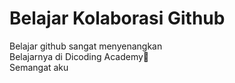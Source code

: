 # Belajar Kolaborasi Github
Belajar github sangat menyenangkan<br>
Belajarnya di Dicoding Academy🤩<br>
Semangat aku
